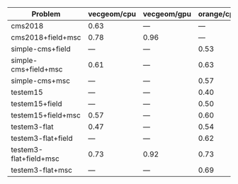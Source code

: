 | Problem                | vecgeom/cpu | vecgeom/gpu | orange/cpu | orange/gpu |
| ---------------------- | ----------- | ----------- | ---------- | ---------- |
| cms2018                |        0.63 |           — |          — |          — |
| cms2018+field+msc      |        0.78 |        0.96 |          — |          — |
| simple-cms+field       |           — |           — |       0.53 |          — |
| simple-cms+field+msc   |        0.61 |           — |       0.63 |          — |
| simple-cms+msc         |           — |           — |       0.57 |          — |
| testem15               |           — |           — |       0.40 |          — |
| testem15+field         |           — |           — |       0.50 |       0.54 |
| testem15+field+msc     |        0.57 |           — |       0.60 |          — |
| testem3-flat           |        0.47 |           — |       0.54 |          — |
| testem3-flat+field     |           — |           — |       0.62 |          — |
| testem3-flat+field+msc |        0.73 |        0.92 |       0.73 |       0.80 |
| testem3-flat+msc       |           — |           — |       0.69 |          — |
